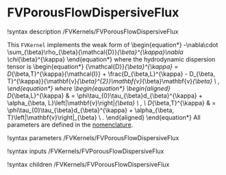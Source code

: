 # FVPorousFlowDispersiveFlux

!syntax description /FVKernels/FVPorousFlowDispersiveFlux

This `FVKernel` implements the weak form of
\begin{equation*}
  -\nabla\cdot \sum_{\beta}\rho_{\beta}{\mathcal{D}}_{\beta}^{\kappa}\nabla \chi_{\beta}^{\kappa}
\end{equation*}
where the hydrodynamic dispersion tensor is
\begin{equation*}
{\mathcal{D}}_{\beta}^{\kappa} = D_{\beta,T}^{\kappa}{\mathcal{I}} +
\frac{D_{\beta,L}^{\kappa} - D_{\beta,
    T}^{\kappa}}{\mathbf{v}_{\beta}^{2}}\mathbf{v}_{\beta}\mathbf{v}_{\beta}
\ ,
\end{equation*}
where
\begin{equation*}
\begin{aligned}
D_{\beta,L}^{\kappa} & = \phi\tau_{0}\tau_{\beta}d_{\beta}^{\kappa} + \alpha_{\beta, L}\left|\mathbf{v}\right|_{\beta} \ , \\
D_{\beta,T}^{\kappa} & = \phi\tau_{0}\tau_{\beta}d_{\beta}^{\kappa} + \alpha_{\beta, T}\left|\mathbf{v}\right|_{\beta} \ .
\end{aligned}
\end{equation*}
All parameters are defined in the [nomenclature](/nomenclature.md).

!syntax parameters /FVKernels/FVPorousFlowDispersiveFlux

!syntax inputs /FVKernels/FVPorousFlowDispersiveFlux

!syntax children /FVKernels/FVPorousFlowDispersiveFlux
